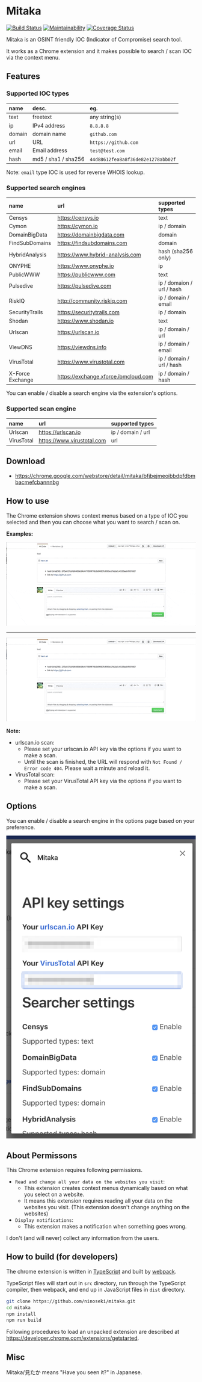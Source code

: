 # Mitaka

[![Build Status](https://travis-ci.org/ninoseki/mitaka.svg?branch=master)](https://travis-ci.org/ninoseki/mitaka)
[![Maintainability](https://api.codeclimate.com/v1/badges/4a49568bf0bed0b4799a/maintainability)](https://codeclimate.com/github/ninoseki/mitaka/maintainability)
[![Coverage Status](https://coveralls.io/repos/github/ninoseki/mitaka/badge.svg)](https://coveralls.io/github/ninoseki/mitaka)

Mitaka is an OSINT friendly IOC (Indicator of Compromise) search tool.

It works as a Chrome extension and it makes possible to search / scan IOC via the context menu.

## Features

### Supported IOC types

| name   | desc.               | eg.                                |
|:-------|:--------------------|:-----------------------------------|
| text   | freetext            | any string(s)                      |
| ip     | IPv4 address        | `8.8.8.8`                          |
| domain | domain name         | `github.com`                       |
| url    | URL                 | `https://github.com`               |
| email  | Email address       | `test@test.com`                    |
| hash   | md5 / sha1 / sha256 | `44d88612fea8a8f36de82e1278abb02f` |

Note: `email` type IOC is used for reverse WHOIS lookup.

### Supported search engines

| name             | url                                  | supported types           |
|:-----------------|:-------------------------------------|:--------------------------|
| Censys           | https://censys.io                    | text                      |
| Cymon            | https://cymon.io                     | ip / domain               |
| DomainBigData    | https://domainbigdata.com            | domain                    |
| FindSubDomains   | https://findsubdomains.com           | domain                    |
| HybridAnalysis   | https://www.hybrid-analysis.com      | hash (sha256 only)        |
| ONYPHE           | https://www.onyphe.io                | ip                        |
| PublicWWW        | https://publicwww.com                | text                      |
| Pulsedive        | https://pulsedive.com                | ip / domaion / url / hash |
| RiskIQ           | http://community.riskiq.com          | ip / domain / email       |
| SecurityTrails   | https://securitytrails.com           | ip / domain               |
| Shodan           | https://www.shodan.io                | text                      |
| Urlscan          | https://urlscan.io                   | ip / domain / url         |
| ViewDNS          | https://viewdns.info                 | ip / domain / email       |
| VirusTotal       | https://www.virustotal.com           | ip / domain / url / hash  |
| X-Force Exchange | https://exchange.xforce.ibmcloud.com | ip / domain / hash        |

You can enable / disable a search engine via the extension's options.

### Supported scan engine

| name       | url                        | supported types   |
|:-----------|:---------------------------|:------------------|
| Urlscan    | https://urlscan.io         | ip / domain / url |
| VirusTotal | https://www.virustotal.com | url               |

## Download

- https://chrome.google.com/webstore/detail/mitaka/bfjbejmeoibbdpfdbmbacmefcbannnbg

## How to use

The Chrome extension shows context menus based on a type of IOC you selected and then you can choose what you want to search / scan on.

**Examples:**

!["example"](/examples/1.gif "1.gif")

---

!["example2"](/examples/2.gif "2.gif")

**Note:**

- urlscan.io scan:
  - Please set your urlscan.io API key via the options if you want to make a scan.
  - Until the scan is finished, the URL will respond with `Not Found / Error code 404`. Please wait a minute and reload it.
- VirusTotal scan:
  - Please set your VirusTotal API key via the options if you want to make a scan.

## Options

You can enable / disable a search engine in the options page based on your preference.

!["options.png](/examples/options.png "options.png")

## About Permissons

This Chrome extension requires following permissions.

- `Read and change all your data on the websites you visit`:
  - This extension creates context menus dynamically based on what you select on a website.
  - It means this extension requires reading all your data on the websites you visit. (This extension doesn't change anything on the websites)
- `Display notifications`:
  - This extension makes a notification when something goes wrong.

I don't (and will never) collect any information from the users.

## How to build (for developers)

The chrome extension is written in [TypeScript](https://www.typescriptlang.org/) and built by [webpack](https://webpack.js.org/).

TypeScript files will start out in `src` directory, run through the TypeScript compiler, then webpack, and end up in JavaScript files in `dist` directory.

```sh
git clone https://github.com/ninoseki/mitaka.git
cd mitaka
npm install
npm run build
```

Following procedures to load an unpacked extension are described at https://developer.chrome.com/extensions/getstarted.

## Misc

Mitaka/見たか means "Have you seen it?" in Japanese.
